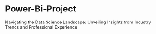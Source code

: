 # Power-Bi-Project
Navigating the Data Science Landscape: Unveiling Insights from Industry Trends and Professional Experience

